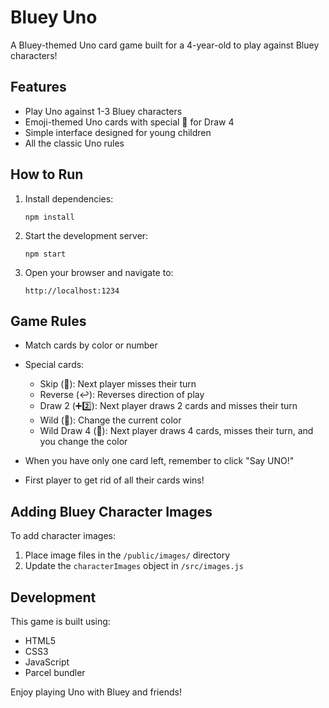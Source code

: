 # Bluey Uno

A Bluey-themed Uno card game built for a 4-year-old to play against Bluey characters!

## Features

- Play Uno against 1-3 Bluey characters
- Emoji-themed Uno cards with special 💩 for Draw 4
- Simple interface designed for young children
- All the classic Uno rules

## How to Run

1. Install dependencies:
   ```
   npm install
   ```

2. Start the development server:
   ```
   npm start
   ```

3. Open your browser and navigate to:
   ```
   http://localhost:1234
   ```

## Game Rules

- Match cards by color or number
- Special cards:
  - Skip (🚫): Next player misses their turn
  - Reverse (↩️): Reverses direction of play
  - Draw 2 (➕2️⃣): Next player draws 2 cards and misses their turn
  - Wild (🌈): Change the current color
  - Wild Draw 4 (💩): Next player draws 4 cards, misses their turn, and you change the color

- When you have only one card left, remember to click "Say UNO!"
- First player to get rid of all their cards wins!

## Adding Bluey Character Images

To add character images:
1. Place image files in the `/public/images/` directory
2. Update the `characterImages` object in `/src/images.js`

## Development

This game is built using:
- HTML5
- CSS3
- JavaScript
- Parcel bundler

Enjoy playing Uno with Bluey and friends!